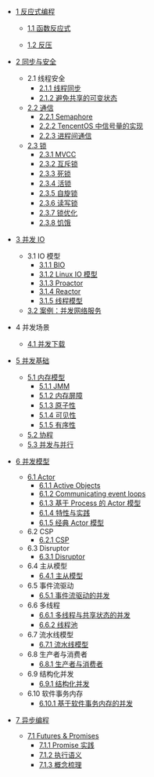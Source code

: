   - [1 反应式编程](/反应式编程/README.md)
    - [1.1 函数反应式](/反应式编程/函数反应式/README.md)
      
    - [1.2 反压](/反应式编程/反压.md)
  - [2 同步与安全](/同步与安全/README.md)
    - 2.1 线程安全
      - [2.1.1 线程同步](/同步与安全/线程安全/线程同步.md)
      - [2.1.2 避免共享的可变状态](/同步与安全/线程安全/避免共享的可变状态.md)
    - [2.2 通信](/同步与安全/通信/README.md)
      - [2.2.1 Semaphore](/同步与安全/通信/Semaphore.md)
      - [2.2.2 TencentOS 中信号量的实现](/同步与安全/通信/TencentOS%20中信号量的实现.md)
      - [2.2.3 进程间通信](/同步与安全/通信/进程间通信.md)
    - [2.3 锁](/同步与安全/锁/README.md)
      - [2.3.1 MVCC](/同步与安全/锁/MVCC.md)
      - [2.3.2 互斥锁](/同步与安全/锁/互斥锁.md)
      - [2.3.3 死锁](/同步与安全/锁/死锁.md)
      - [2.3.4 活锁](/同步与安全/锁/活锁.md)
      - [2.3.5 自旋锁](/同步与安全/锁/自旋锁.md)
      - [2.3.6 读写锁](/同步与安全/锁/读写锁.md)
      - [2.3.7 锁优化](/同步与安全/锁/锁优化.md)
      - [2.3.8 饥饿](/同步与安全/锁/饥饿.md)
  - [3 并发 IO](/并发%20IO/README.md)
    - 3.1 IO 模型
      - [3.1.1 BIO](/并发%20IO/IO%20模型/BIO.md)
      - [3.1.2 Linux IO 模型](/并发%20IO/IO%20模型/Linux%20IO%20模型.md)
      - [3.1.3 Proactor](/并发%20IO/IO%20模型/Proactor.md)
      - [3.1.4 Reactor](/并发%20IO/IO%20模型/Reactor.md)
      - [3.1.5 线程模型](/并发%20IO/IO%20模型/线程模型.md)
    - [3.2 案例：并发网络服务](/并发%20IO/案例：并发网络服务/README.md)
      
  - 4 并发场景
    - [4.1 并发下载](/并发场景/并发下载.md)
  - [5 并发基础](/并发基础/README.md)
    - [5.1 内存模型](/并发基础/内存模型/README.md)
      - [5.1.1 JMM](/并发基础/内存模型/JMM.md)
      - [5.1.2 内存屏障](/并发基础/内存模型/内存屏障.md)
      - [5.1.3 原子性](/并发基础/内存模型/原子性.md)
      - [5.1.4 可见性](/并发基础/内存模型/可见性.md)
      - [5.1.5 有序性](/并发基础/内存模型/有序性.md)
    - [5.2 协程](/并发基础/协程.md)
    - [5.3 并发与并行](/并发基础/并发与并行.md)
  - [6 并发模型](/并发模型/README.md)
    - [6.1 Actor](/并发模型/Actor/README.md)
      - [6.1.1 Active Objects](/并发模型/Actor/Active%20Objects.md)
      - [6.1.2 Communicating event loops](/并发模型/Actor/Communicating%20event-loops.md)
      - [6.1.3 基于 Process 的 Actor 模型](/并发模型/Actor/基于%20Process%20的%20Actor%20模型.md)
      - [6.1.4 特性与实践](/并发模型/Actor/特性与实践.md)
      - [6.1.5 经典 Actor 模型](/并发模型/Actor/经典%20Actor%20模型.md)
    - 6.2 CSP
      - [6.2.1 CSP](/并发模型/CSP/CSP.md)
    - 6.3 Disruptor
      - [6.3.1 Disruptor](/并发模型/Disruptor/Disruptor.md)
    - 6.4 主从模型
      - [6.4.1 主从模型](/并发模型/主从模型/主从模型.md)
    - 6.5 事件流驱动
      - [6.5.1 事件流驱动的并发](/并发模型/事件流驱动/事件流驱动的并发.md)
    - 6.6 多线程
      - [6.6.1 多线程与共享状态的并发](/并发模型/多线程/多线程与共享状态的并发.md)
      - [6.6.2 线程池](/并发模型/多线程/线程池.md)
    - 6.7 流水线模型
      - [6.7.1 流水线模型](/并发模型/流水线模型/流水线模型.md)
    - 6.8 生产者与消费者
      - [6.8.1 生产者与消费者](/并发模型/生产者与消费者/生产者与消费者.md)
    - 6.9 结构化并发
      - [6.9.1 结构化并发](/并发模型/结构化并发/结构化并发.md)
    - 6.10 软件事务内存
      - [6.10.1 基于软件事务内存的并发](/并发模型/软件事务内存/基于软件事务内存的并发.md)
  - [7 异步编程](/异步编程/README.md)
    - [7.1 Futures & Promises](/异步编程/Futures%20&%20Promises/README.md)
      - [7.1.1 Promise 实践](/异步编程/Futures%20&%20Promises/Promise%20实践.md)
      - [7.1.2 执行语义](/异步编程/Futures%20&%20Promises/执行语义.md)
      - [7.1.3 概念梳理](/异步编程/Futures%20&%20Promises/概念梳理.md)